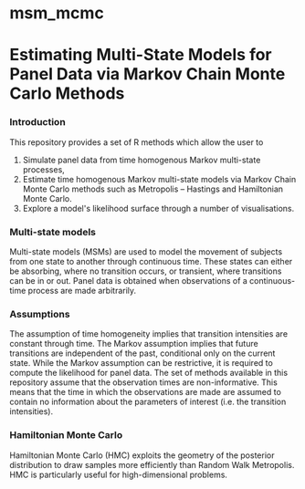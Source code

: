 # msm_mcmc

# Estimating Multi-State Models for Panel Data via Markov Chain Monte Carlo Methods

### Introduction

This repository provides a set of R methods which allow the user to
1)	Simulate panel data from time homogenous Markov multi-state processes,
2)	Estimate time homogenous Markov multi-state models via Markov Chain Monte Carlo methods such as Metropolis – Hastings and Hamiltonian Monte Carlo. 
3) Explore a model's likelihood surface through a number of visualisations. 

### Multi-state models

Multi-state models (MSMs) are used to model the movement of subjects from one state to another through continuous time. These states can either be absorbing, where no transition occurs, or transient, where transitions can be in or out. Panel data is obtained when observations of a continuous-time process are made arbitrarily. 

### Assumptions

The assumption of time homogeneity implies that transition intensities are constant through time. The Markov assumption implies that future transitions are independent of the past, conditional only on the current state. While the Markov assumption can be restrictive, it is required to compute the likelihood for panel data. The set of methods available in this repository assume that the observation times are non-informative. This means that the time in which the observations are made are assumed to contain no information about the parameters of interest (i.e. the transition intensities).

### Hamiltonian Monte Carlo

Hamiltonian Monte Carlo (HMC) exploits the geometry of the posterior distribution to draw samples more efficiently than Random Walk Metropolis. HMC is particularly useful for high-dimensional problems. 
